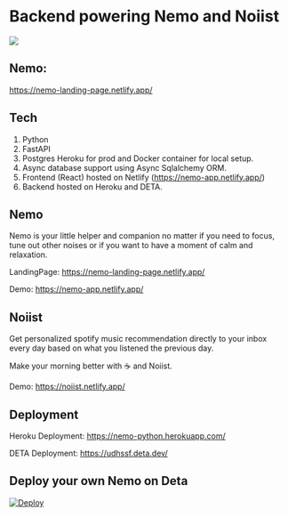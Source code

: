 # Backend powering Nemo and Noiist

<img src="https://nemo-landing-page.netlify.app/images/happy_music.svg" />

## Nemo:

https://nemo-landing-page.netlify.app/

## Tech

1. Python
2. FastAPI
3. Postgres Heroku for prod and Docker container for local setup.
4. Async database support using Async Sqlalchemy ORM.
5. Frontend (React) hosted on Netlify (https://nemo-app.netlify.app/)
6. Backend hosted on Heroku and DETA.

## Nemo

Nemo is your little helper and companion no matter if you need to focus, tune out other noises or if you want to have a moment of calm and relaxation.

LandingPage: https://nemo-landing-page.netlify.app/

Demo: https://nemo-app.netlify.app/

## Noiist

Get personalized spotify music recommendation directly to your inbox every day based on what you listened the previous day.

Make your morning better with ☕ and Noiist.

Demo: https://noiist.netlify.app/

## Deployment

Heroku Deployment:
https://nemo-python.herokuapp.com/

DETA Deployment:
https://udhssf.deta.dev/

## Deploy your own Nemo on Deta

[![Deploy](https://button.deta.dev/1/svg)](https://go.deta.dev/deploy?repo=https://github.com/harshitsinghai77/nemo-backend)
